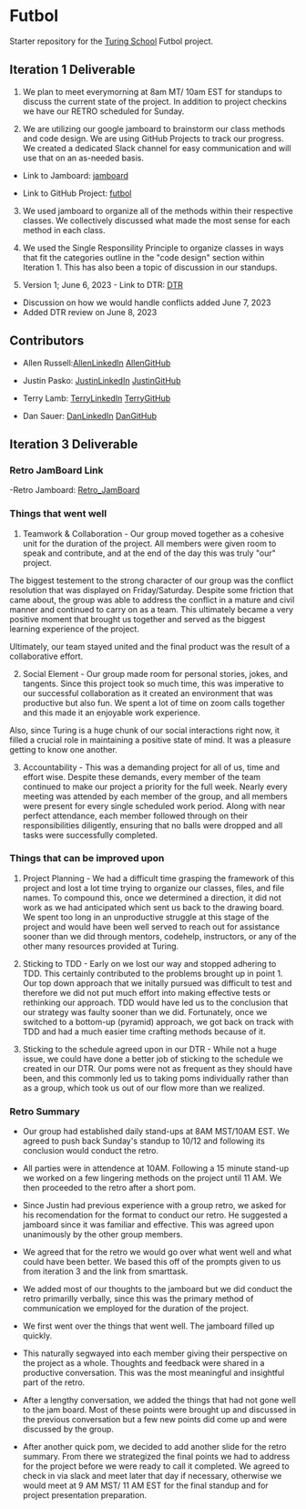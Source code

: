 # Futbol

Starter repository for the [Turing School](https://turing.io/) Futbol project.

## Iteration 1 Deliverable

1. We plan to meet everymorning at 8am MT/ 10am EST for standups to discuss the current state of the project.  In addition to project checkins we have our RETRO scheduled for Sunday.

2. We are utilizing our google jamboard to brainstorm our class methods and code design.  We are using GitHub Projects to track our progress.  We created a dedicated Slack channel for easy communication and will use that on an as-needed basis.

 - Link to Jamboard: [jamboard](https://jamboard.google.com/d/1scHhsafny30DXo3mO9KERDWO_vox-ewHpEP3iIO4QyA/viewer?f=1)

 - Link to GitHub Project: [futbol](https://github.com/users/danieljsauer/projects/1/views/1)

 3. We used jamboard to organize all of the methods within their respective classes.  We collectively discussed what made the most sense for each method in each class. 

 4. We used the Single Responsility Principle to organize classes in ways that fit the categories outline in the "code design" section within Iteration 1.  This has also been a topic of discussion in our standups.

 5. Version 1; June 6, 2023 - Link to DTR: [DTR](https://docs.google.com/document/d/1QJzGBqYr5ZQeYflURWxWUMHsYsYMmuKSTIbFc-q187o/edit)
   - Discussion on how we would handle conflicts added June 7, 2023
   - Added DTR review on June 8, 2023

 ## Contributors

 - Allen Russell:[AllenLinkedIn](https://www.linkedin.com/in/garyallenrusselljr/)
                 [AllenGitHub](https://github.com/garussell)

 - Justin Pasko: [JustinLinkedIn](https://www.linkedin.com/in/justin-pasko-2b923b24b/)
                 [JustinGitHub](https://github.com/jpasko1112)

 - Terry Lamb:   [TerryLinkedIn](https://www.linkedin.com/in/terrence-lamb-b7821548/)
                 [TerryGitHub](https://github.com/TLamb32)

 - Dan Sauer:    [DanLinkedIn](https://www.linkedin.com/in/danielsauer92/)
                 [DanGitHub](https://github.com/danieljsauer)

## Iteration 3 Deliverable

### Retro JamBoard Link

-Retro Jamboard: [Retro_JamBoard](https://jamboard.google.com/d/1h0Ee-CbYFmn_ClPwyS6-HjpYLveKZQKJdmnISg4gp0U/viewer)

### Things that went well 

1. Teamwork & Collaboration - Our group moved together as a cohesive unit for the duration of the project. All members were given room to speak and contribute, and at the end of the day this was truly "our" project. 

The biggest testement to the strong character of our group was the conflict resolution that was displayed on Friday/Saturday. Despite some friction that came about, the group was able to address the conflict in a mature and civil manner and continued to carry on as a team. This ultimately became a very positive moment that brought us together and served as the biggest learning experience of the project. 

Ultimately, our team stayed united and the final product was the result of a collaborative effort.

2. Social Element - Our group made room for personal stories, jokes, and tangents. Since this project took so much time, this was imperative to our successful collaboration as it created an environment that was productive but also fun. We spent a lot of time on zoom calls together and this made it an enjoyable work experience. 

Also, since Turing is a huge chunk of our social interactions right now, it filled a crucial role in maintaining a positive state of mind. It was a pleasure getting to know one another.

3. Accountability - This was a demanding project for all of us, time and effort wise. Despite these demands, every member of the team continued to make our project a priority for the full week. Nearly every meeting was attended by each member of the group, and all members were present for every single scheduled work period. Along with near perfect attendance, each member followed through on their responsibilities diligently, ensuring that no balls were dropped and all tasks were successfully completed.

### Things that can be improved upon 

 1. Project Planning - We had a difficult time grasping the framework of this project and lost a lot time trying to organize our classes, files, and file names. To compound this, once we determined a direction, it did not work as we had anticipated which sent us back to the drawing board. We spent too long in an unproductive struggle at this stage of the project and would have been well served to reach out for assistance sooner than we did through mentors, codehelp, instructors, or any of the other many resources provided at Turing. 

 2. Sticking to TDD - Early on we lost our way and stopped adhering to TDD. This certainly contributed to the problems brought up in point 1. Our top down approach that we initally pursued was difficult to test and therefore we did not put much effort into making effective tests or rethinking our approach. TDD would have led us to the conclusion that our strategy was faulty sooner than we did. Fortunately, once we switched to a bottom-up (pyramid) approach, we got back on track with TDD and had a much easier time crafting methods because of it.

 3. Sticking to the schedule agreed upon in our DTR - While not a huge issue, we could have done a better job of sticking to the schedule we created in our DTR. Our poms were not as frequent as they should have been, and this commonly led us to taking poms individually rather than as a group, which took us out of our flow more than we realized. 

 ### Retro Summary 

 - Our group had established daily stand-ups at 8AM MST/10AM EST. We agreed to push back Sunday's standup to 10/12 and following its conclusion would conduct the retro.

 - All parties were in attendence at 10AM. Following a 15 minute stand-up we worked on a few lingering methods on the project until 11 AM. We then proceeded to the retro after a short pom.

 - Since Justin had previous experience with a group retro, we asked for his recomendation for the format to conduct our retro. He suggested a jamboard since it was familiar and effective. This was agreed upon unanimously by the other group members. 

 - We agreed that for the retro we would go over what went well and what could have been better. We based this off of the prompts given to us from iteration 3 and the link from smarttask.

 - We added most of our thoughts to the jamboard but we did conduct the retro primarilly verbally, since this was the primary method of communication we employed for the duration of the project.

 - We first went over the things that went well. The jamboard filled up quickly. 

 - This naturally segwayed into each member giving their perspective on the project as a whole. Thoughts and feedback were shared in a productive conversation. This was the most meaningful and insightful part of the retro.

 - After a lengthy conversation, we added the things that had not gone well to the jam board. Most of these points were brought up and discussed in the previous conversation but a few new points did come up and were discussed by the group. 

 - After another quick pom, we decided to add another slide for the retro summary. From there we strategized the final points we had to address for the project before we were ready to call it completed. We agreed to check in via slack and meet later that day if necessary, otherwise we would meet at 9 AM MST/ 11 AM EST for the final standup and for project presentation preparation. 